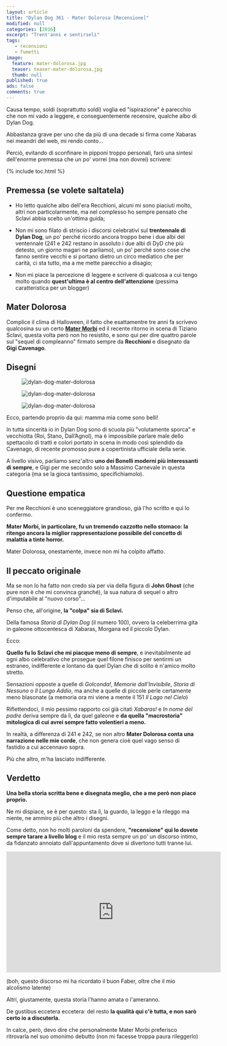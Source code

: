 ```yaml
---
layout: article
title: "Dylan Dog 361 - Mater Dolorosa [Recensione]"
modified: null
categories: [2016]
excerpt: "Trent'anni e sentirseli"
tags: 
   - recensioni
   - fumetti
image: 
  feature: mater-dolorosa.jpg
  teaser: teaser-mater-dolorosa.jpg
  thumb: null
published: true
ads: false
comments: true
---
```

Causa tempo, soldi (soprattutto soldi) voglia ed "ispirazione" è parecchio che non mi vado a leggere, e conseguentemente recensire, qualche albo di Dylan Dog.

Abbastanza grave per uno che da più di una decade si firma come Xabaras nei meandri del web, mi rendo conto... 

Perciò, evitando di sconfinare in pipponi troppo personali, farò una sintesi dell'enorme premessa che un po' vorrei (ma non dovrei) scrivere:

{% include toc.html %}

## Premessa (se volete saltatela)

- Ho letto qualche albo dell'era Recchioni, alcuni mi sono piaciuti molto, altri non particolarmente, ma nel complesso ho sempre pensato che Sclavi abbia scelto un'ottima guida;

- Non mi sono filato di striscio i discorsi celebrativi sul **trentennale di Dylan Dog**, un po' perché ricordo ancora troppo bene i due albi del ventennale (241 e 242 restano in assoluto i due albi di DyD che più detesto, un giorno magari ne parliamo), un po' perché sono cose che fanno sentire vecchi e si portano dietro un circo mediatico che per carità, ci sta tutto, ma a me mette parecchio a disagio;

- Non mi piace la percezione di leggere e scrivere di qualcosa a cui tengo molto quando **quest'ultima è al centro dell'attenzione** (pessima caratteristica per un blogger)

## Mater Dolorosa

Complice il clima di Halloween, il fatto che esattamentre tre anni fa scrivevo qualcosina su un certo [**Mater Morbi**](http://xabacadabra.com/2013/dylan-dog-280-mater-morbi-recensione/) ed il recente ritorno in scena di Tiziano Sclavi, questa volta però non ho resistito, e sono qui per dire quattro parole sul "sequel di compleanno" firmato sempre da **Recchioni** e disegnato da **Gigi Cavenago**.

## Disegni 

<figure>
<img src='http://www.dimensionefumetto.it/wp-content/uploads/2015/11/1-Mater-Dolorosa.jpg' alt='dylan-dog-mater-dolorosa'>
</figure>

<figure>
<img src='http://i0.wp.com/www.badcomics.it/wp/wp-content/uploads-badcomics/2016/02/12688359_10153410750047916_3095338348861955217_n.jpg' alt='dylan-dog-mater-dolorosa'>
</figure>

<figure>
<img src='http://images.wired.it/wp-content/uploads/2016/09/1473243047_2-Mater-Dolorosa.jpg' alt='dylan-dog-mater-dolorosa'>
</figure>

Ecco, partendo proprio da qui: mamma mia come sono belli! 

In tutta sincerità io in Dylan Dog sono di scuola più "volutamente sporca" e vecchiotta (Roi, Stano, Dall’Agnol), ma è impossibile parlare male dello spettacolo di tratti e colori portato in scena in modo così splendido da Cavenago, di recente promosso pure a copertinista ufficiale della serie.

A livello visivo, parliamo senz'altro **uno dei Bonelli moderni più interessanti di sempre**, e Gigi per me secondo solo a Massimo Carnevale in questa categoria (ma se la gioca tantissimo, specifichiamolo).

## Questione empatica

Per me Recchioni è uno sceneggiatore grandioso, già l'ho scritto e qui lo confermo.

**Mater Morbi, in particolare, fu un tremendo cazzotto nello stomaco: la ritengo ancora la miglior rappresentazione possibile del concetto di malattia a tinte horror.**

Mater Dolorosa, onestamente, invece non mi ha colpito affatto.

## Il peccato originale

Ma se non lo ha fatto non credo sia per via della figura di **John Ghost** (che pure non è che mi convinca granché), la sua natura di sequel o altro d'imputabile al "nuovo corso"...

Penso che, all'origine, **la "colpa" sia di Sclavi.**

Della famosa _Storia di Dylan Dog_ (il numero 100), ovvero la celeberrima gita in galeone ottocentesca di Xabaras, Morgana ed il piccolo Dylan.

Ecco: 

**Quello fu lo Sclavi che mi piacque meno di sempre**, e inevitabilmente ad ogni albo celebrativo che prosegue quel filone finisco per sentirmi un estraneo, indifferente e lontano da quel Dylan che di solito è n'amico molto stretto.

Sensazioni opposte a quelle di _Golconda!_, _Memorie dall'Invisibile_, _Storia di Nessuno_ o _Il Lungo Addio_, ma anche a quelle di piccole perle certamente meno blasonate (a memoria ora mi viene a mente il 151 _Il Lago nel Cielo_)

Riflettendoci, il mio pessimo rapporto coi già citati _Xabaras!_ e _In nome del padre_ deriva sempre da lì, da quel galeone e **da quella "macrostoria" mitologica di cui avrei sempre fatto volentieri a meno.**

In realtà, a differenza di 241 e 242, se non altro **Mater Dolorosa conta una narrazione nelle mie corde**, che non genera cioè quel vago senso di fastidio a cui accennavo sopra.

Più che altro, m'ha lasciato indifferente.

## Verdetto

**Una bella storia scritta bene e disegnata meglio, che a me però non piace proprio.** 

Ne mi dispiace, se è per questo: sta lì, la guardo, la leggo e la rileggo ma niente, ne ammiro più che altro i disegni.

Come detto, non ho molti paroloni da spendere, **"recensione" qui lo dovete sempre tarare a livello blog** e il mio resta sempre un po' un discorso intimo, da fidanzato annoiato dall'appuntamento dove si divertono tutti tranne lui.

<iframe width="560" height="315" src="https://www.youtube.com/embed/khBITeso3TI" frameborder="0" allowfullscreen></iframe>

(boh, questo discorso mi ha ricordato il buon Faber, oltre che il mio alcolismo latente)

Altri, giustamente, questa storia l'hanno amata o l'ameranno. 

De gustibus eccetera eccetera: del resto **la qualità qui c'è tutta, e non sarò certo io a discuterla.**

In calce, però, devo dire che personalmente Mater Morbi preferisco ritrovarla nel suo omonimo debutto (non mi facesse troppa paura rileggerlo)